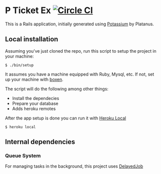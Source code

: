 # P Ticket Ex [![Circle CI](https://circleci.com/gh/platanus/p-ticket-ex.svg?style=svg&circle-token=)](https://circleci.com/gh/platanus/p-ticket-ex)

This is a Rails application, initially generated using [Potassium](https://github.com/platanus/potassium) by Platanus.

## Local installation

Assuming you've just cloned the repo, run this script to setup the project in your
machine:

    $ ./bin/setup

It assumes you have a machine equipped with Ruby, Mysql, etc. If not, set up
your machine with [boxen].

The script will do the following among other things:

- Install the dependecies
- Prepare your database
- Adds heroku remotes

After the app setup is done you can run it with [Heroku Local]

    $ heroku local

[Heroku Local]: https://devcenter.heroku.com/articles/heroku-local
[boxen]: http://github.com/platanus/our-boxen


## Internal dependencies

### Queue System

For managing tasks in the background, this project uses [DelayedJob](https://github.com/collectiveidea/delayed_job)
